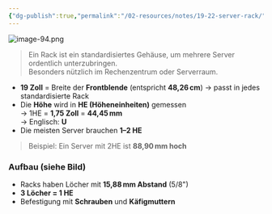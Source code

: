 ```yaml
---
{"dg-publish":true,"permalink":"/02-resources/notes/19-22-server-rack/","tags":["hardware/server"],"noteIcon":"","updated":"2025-08-26T16:35:01.048+02:00"}
---
```



![image-94.png](/img/user/02%20-%20RESOURCES/Files/image-94.png)

> Ein Rack ist ein standardisiertes Gehäuse, um mehrere Server ordentlich unterzubringen.  
> Besonders nützlich im Rechenzentrum oder Serverraum.

- **19 Zoll** = Breite der **Frontblende** (entspricht **48,26 cm**) → passt in jedes standardisierte Rack
- Die **Höhe** wird in **HE (Höheneinheiten)** gemessen  
  → 1HE = **1,75 Zoll** = **44,45 mm**  
  → Englisch: **U**
- Die meisten Server brauchen **1–2 HE**

> Beispiel: Ein Server mit 2HE ist **88,90 mm hoch**

### Aufbau (siehe Bild)

- Racks haben Löcher mit **15,88 mm Abstand** (5/8")  
- **3 Löcher = 1 HE**
- Befestigung mit **Schrauben** und **Käfigmuttern**
